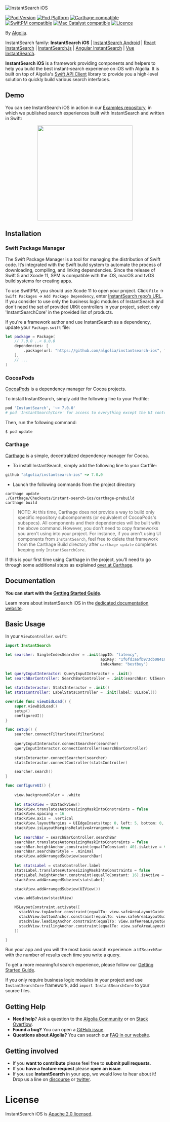 ![InstantSearch iOS](./Resources/instantsearch-banner.png)

[![Pod Version](http://img.shields.io/cocoapods/v/InstantSearch.svg?style=flat)](https://github.com/algolia/instantsearch-ios/)
[![Pod Platform](http://img.shields.io/cocoapods/p/InstantSearch.svg?style=flat)](https://github.com/algolia/instantsearch-ios/)
[![Carthage compatible](https://img.shields.io/badge/Carthage-compatible-brightgreen.svg)](https://github.com/algolia/instantsearch-ios/)
[![SwiftPM compatible](https://img.shields.io/badge/SwiftPM-compatible-brightgreen.svg)](https://swift.org/package-manager/)
[![Mac Catalyst compatible](https://img.shields.io/badge/Catalyst-compatible-brightgreen.svg)](https://developer.apple.com/documentation/xcode/creating_a_mac_version_of_your_ipad_app/)
[![Licence](http://img.shields.io/cocoapods/l/InstantSearch.svg?style=flat)](https://opensource.org/licenses/Apache-2.0)

By [Algolia](http://algolia.com).

InstantSearch family: **InstantSearch iOS** | [InstantSearch Android][instantsearch-android-github] | [React InstantSearch][react-instantsearch-github] | [InstantSearch.js][instantsearch-js-github] | [Angular InstantSearch][instantsearch-angular-github] | [Vue InstantSearch][instantsearch-vue-github].

**InstantSearch iOS** is a framework providing components and helpers to help you build the best instant-search experience on iOS with Algolia. It is built on top of Algolia's [Swift API Client](https://github.com/algolia/algoliasearch-client-swift) library to provide you a high-level solution to quickly build various search interfaces.

## Demo

You can see InstantSearch iOS in action in our [Examples repository][examples-url], in which we published search experiences built with InstantSearch and written in Swift:

<p align="center">
<img src="./Resources/instant-results.gif" width="300"/>
</p>

[examples-url]: https://github.com/algolia/instantsearch-swift-examples

## Installation

### Swift Package Manager

The Swift Package Manager is a tool for managing the distribution of Swift code. It’s integrated with the Swift build system to automate the process of downloading, compiling, and linking dependencies. 
Since the release of Swift 5 and Xcode 11, SPM is compatible with the iOS, macOS and tvOS build systems for creating apps. 

To use SwiftPM, you should use Xcode 11 to open your project. Click `File` -> `Swift Packages` -> `Add Package Dependency`, enter [InstantSearch repo's URL](https://github.com/algolia/instantsearch-ios).
If you consider to use only the business logic modules of InstantSearch and don't need the set of provided UIKit controllers in your project, select only 'InstantSearchCore' in the provided list of products.

If you're a framework author and use InstantSearch as a dependency, update your `Package.swift` file:

```swift
let package = Package(
    // 7.0.0 ..< 8.0.0
    dependencies: [
        .package(url: "https://github.com/algolia/instantsearch-ios", from: "7.0.0")
    ],
    // ...
)
```

### CocoaPods

[CocoaPods](https://cocoapods.org/) is a dependency manager for Cocoa projects.

To install InstantSearch, simply add the following line to your Podfile:

```ruby
pod 'InstantSearch', '~> 7.0.0'
# pod 'InstantSearch/Core' for access to everything except the UI controllers
```

Then, run the following command:

```bash
$ pod update
```

### Carthage

[Carthage](https://github.com/Carthage/Carthage) is a simple, decentralized dependency manager for Cocoa.

- To install InstantSearch, simply add the following line to your Cartfile:
```ruby
github "algolia/instantsearch-ios" ~> 7.0.0
```

- Launch the following commands from the project directory
 ```shell
 carthage update
 ./Carthage/Checkouts/instant-search-ios/carthage-prebuild
 carthage build
 ```

 > NOTE: At this time, Carthage does not provide a way to build only specific repository subcomponents (or equivalent of CocoaPods's subspecs). All components and their dependencies will be built with the above command. However, you don't need to copy frameworks you aren't using into your project. For instance, if you aren't using UI components from `InstantSearch`, feel free to delete that framework from the Carthage Build directory after `carthage update` completes keeping only `InstantSearchCore`.
 
 If this is your first time using Carthage in the project, you'll need to go through some additional steps as explained [over at Carthage](https://github.com/Carthage/Carthage#adding-frameworks-to-an-application).
 

## Documentation

**You can start with the [Getting Started Guide](https://www.algolia.com/doc/guides/building-search-ui/getting-started/ios/).**

Learn more about instantSearch iOS in the [dedicated documentation website](https://www.algolia.com/doc/api-reference/widgets/ios/).

## Basic Usage

In your `ViewController.swift`:

```swift
import InstantSearch

let searcher: SingleIndexSearcher = .init(appID: "latency",
                                          apiKey: "1f6fd3a6fb973cb08419fe7d288fa4db",
                                          indexName: "bestbuy")
  
let queryInputInteractor: QueryInputInteractor = .init()
let searchBarController: SearchBarController = .init(searchBar: UISearchBar())
  
let statsInteractor: StatsInteractor = .init()
let statsController: LabelStatsController = .init(label: UILabel())

override func viewDidLoad() {
    super.viewDidLoad()
    setup()
    configureUI()
}

func setup() {
    searcher.connectFilterState(filterState)
    
    queryInputInteractor.connectSearcher(searcher)
    queryInputInteractor.connectController(searchBarController)
    
    statsInteractor.connectSearcher(searcher)
    statsInteractor.connectController(statsController)

    searcher.search()
}

func configureUI() {
    
    view.backgroundColor = .white
    
    let stackView = UIStackView()
    stackView.translatesAutoresizingMaskIntoConstraints = false
    stackView.spacing = 16
    stackView.axis = .vertical
    stackView.layoutMargins = UIEdgeInsets(top: 0, left: 5, bottom: 0, right: 0)
    stackView.isLayoutMarginsRelativeArrangement = true
    
    let searchBar = searchBarController.searchBar
    searchBar.translatesAutoresizingMaskIntoConstraints = false
    searchBar.heightAnchor.constraint(equalToConstant: 40).isActive = true
    searchBar.searchBarStyle = .minimal
    stackView.addArrangedSubview(searchBar)
    
    let statsLabel = statsController.label
    statsLabel.translatesAutoresizingMaskIntoConstraints = false
    statsLabel.heightAnchor.constraint(equalToConstant: 16).isActive = true
    stackView.addArrangedSubview(statsLabel)

    stackView.addArrangedSubview(UIView())

    view.addSubview(stackView)

    NSLayoutConstraint.activate([
      stackView.topAnchor.constraint(equalTo: view.safeAreaLayoutGuide.topAnchor),
      stackView.bottomAnchor.constraint(equalTo: view.safeAreaLayoutGuide.bottomAnchor),
      stackView.leadingAnchor.constraint(equalTo: view.safeAreaLayoutGuide.leadingAnchor),
      stackView.trailingAnchor.constraint(equalTo: view.safeAreaLayoutGuide.trailingAnchor),
    ])

}
```

Run your app and you will the most basic search experience: a `UISearchBar` with the number of results each time you write a query.

To get a more meaningful search experience, please follow our [Getting Started Guide](https://www.algolia.com/doc/guides/building-search-ui/getting-started/ios/).

If you only require business logic modules in your project and use `InstantSearchCore` framework, add `import InstantSearchCore` to your source files. 

## Getting Help

- **Need help**? Ask a question to the [Algolia Community](https://discourse.algolia.com/) or on [Stack Overflow](http://stackoverflow.com/questions/tagged/algolia).
- **Found a bug?** You can open a [GitHub issue](https://github.com/algolia/algoliasearch-client-swift/issues).
- **Questions about Algolia?** You can search our [FAQ in our website](https://www.algolia.com/doc/faq/).


## Getting involved

* If you **want to contribute** please feel free to **submit pull requests**.
* If you **have a feature request** please **open an issue**.
* If you use **InstantSearch** in your app, we would love to hear about it! Drop us a line on [discourse](https://discourse.algolia.com/) or [twitter](https://twitter.com/algolia).

# License

InstantSearch iOS is [Apache 2.0 licensed](LICENSE.md).

[react-instantsearch-github]: https://github.com/algolia/react-instantsearch/
[instantsearch-android-github]: https://github.com/algolia/instantsearch-android
[instantsearch-js-github]: https://github.com/algolia/instantsearch.js
[instantsearch-vue-github]: https://github.com/algolia/vue-instantsearch
[instantsearch-angular-github]: https://github.com/algolia/angular-instantsearch
